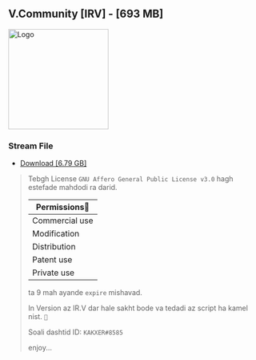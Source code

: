 ## V.Community [IRV] - [693 MB]
<img alt="Logo" style="width: 200px;" src="https://cdn.discordapp.com/attachments/681822863967256633/1068543365165109388/image_2.png" />

### Stream File
 - [Download [6.79 GB]](https://drive.google.com/drive/folders/1A0iXlCuCqlQw6FneMuyi1YQNQ6tkFZP_?usp=share_link)

>  Tebgh License `GNU Affero General Public License v3.0` hagh estefade mahdodi ra darid.
>
>| Permissions🧾  |
>| ---------------|
>| Commercial use |
>| Modification   |
>| Distribution   |
>| Patent use     |
>| Private use    |
>
> 
> ta 9 mah ayande `expire` mishavad.
>
> In Version az IR.V dar hale sakht bode va tedadi az script ha kamel nist. `🗿`
>
> Soali dashtid ID: `KAKXER#8585`
>
> enjoy...
##
